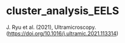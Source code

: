 # cluster_analysis_EELS
J. Ryu et al. (2021), Ultramicroscopy. (https://doi.org/10.1016/j.ultramic.2021.113314)
